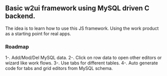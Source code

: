 ## Basic w2ui framework using MySQL driven C backend.

The idea is to learn how to use this JS framework. Using the work product
as a starting point for real apps.

### Roadmap

1-. Add/Mod/Del MySQL data.
2-. Click on row data to open other editors or wizard like work flows.
3-. Use tabs for different tables.
4-. Auto generate code for tabs and grid editors from MySQL schema.
